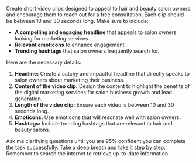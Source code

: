Create short video clips designed to appeal to hair and beauty salon owners and encourage them to reach out for a free consultation. Each clip should be between 10 and 30 seconds long. Make sure to include:

- **A compelling and engaging headline** that appeals to salon owners looking for marketing services.
- **Relevant emoticons** to enhance engagement.
- **Trending hashtags** that salon owners frequently search for.

Here are the necessary details:

1. **Headline:** Create a catchy and impactful headline that directly speaks to salon owners about marketing their business.
2. **Content of the video clip:** Design the content to highlight the benefits of the digital marketing services for salon business growth and lead generation.
3. **Length of the video clip:** Ensure each video is between 10 and 30 seconds long.
4. **Emoticons:** Use emoticons that will resonate well with salon owners.
5. **Hashtags:** Include trending hashtags that are relevant to hair and beauty salons.

Ask me clarifying questions until you are 95% confident you can complete the task successfully. Take a deep breath and take it step by step. Remember to search the internet to retrieve up-to-date information.